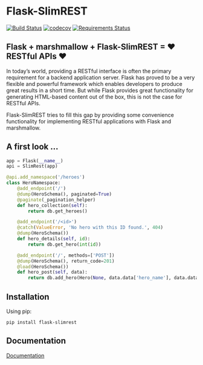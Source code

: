 Flask-SlimREST
==============

[![Build Status](https://travis-ci.org/fabian-marquardt/flask-slimrest.svg?branch=master)](https://travis-ci.org/fabian-marquardt/flask-slimrest)
[![codecov](https://codecov.io/gh/fabian-marquardt/flask-slimrest/branch/master/graph/badge.svg)](https://codecov.io/gh/fabian-marquardt/flask-slimrest)
[![Requirements Status](https://requires.io/github/fabian-marquardt/flask-slimrest/requirements.svg?branch=master)](https://requires.io/github/fabian-marquardt/flask-slimrest/requirements/?branch=master)


Flask + marshmallow + Flask-SlimREST = ♥ RESTful APIs ♥
---------------------------------------------------------

In today’s world, providing a RESTful interface is often the primary requirement for a backend application server. Flask has proved to be a very flexible and powerful framework which enables developers to produce great results in a short time. But while Flask provides great functionality for generating HTML-based content out of the box, this is not the case for RESTful APIs.

Flask-SlimREST tries to fill this gap by providing some convenience functionality for implementing RESTful applications with Flask and marshmallow.

A first look ...
----------------

```python
app = Flask(__name__)
api = SlimRest(app)

@api.add_namespace('/heroes')
class HeroNamespace:
    @add_endpoint('/')
    @dump(HeroSchema(), paginated=True)
    @paginate(_pagination_helper)
    def hero_collection(self):
        return db.get_heroes()

    @add_endpoint('/<id>')
    @catch(ValueError, 'No hero with this ID found.', 404)
    @dump(HeroSchema())
    def hero_details(self, id):
        return db.get_hero(int(id))

    @add_endpoint('/', methods=['POST'])
    @dump(HeroSchema(), return_code=201)
    @load(HeroSchema())
    def hero_post(self, data):
        return db.add_hero(Hero(None, data.data['hero_name'], data.data['character_trait']))
```

Installation
------------

Using pip:

    pip install flask-slimrest

Documentation
-------------

[Documentation](http://flask-slimrest.readthedocs.io/en/latest/)
